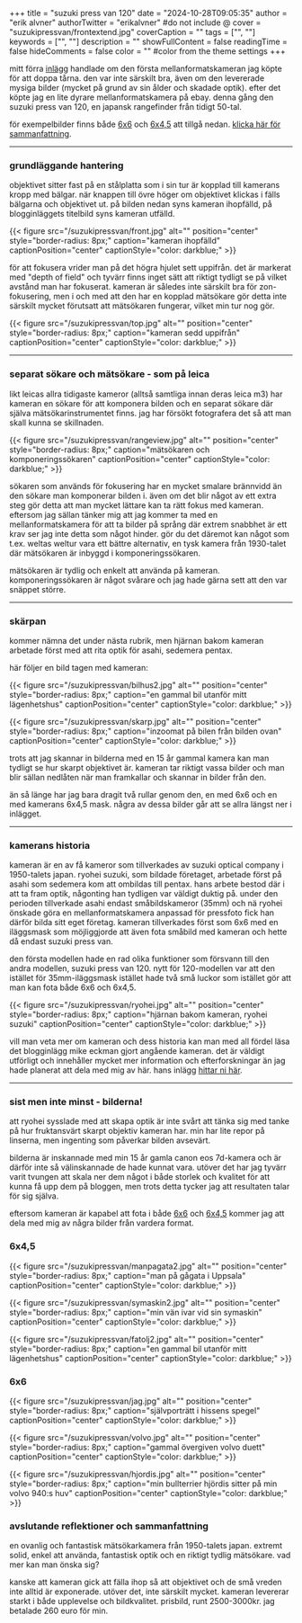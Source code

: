 +++
title = "suzuki press van 120"
date = "2024-10-28T09:05:35"
author = "erik alvner"
authorTwitter = "erikalvner" #do not include @
cover = "suzukipressvan/frontextend.jpg"
coverCaption = ""
tags = ["", ""]
keywords = ["", ""]
description = ""
showFullContent = false
readingTime = false
hideComments = false
color = "" #color from the theme settings
+++

mitt förra [inlägg](/posts/ikoflex) handlade om den första mellanformatskameran jag köpte för att doppa tårna. den var inte särskilt bra, även om den levererade mysiga bilder (mycket på grund av sin ålder och skadade optik). efter det köpte jag en lite dyrare mellanformatskamera på ebay. denna gång den suzuki press van 120, en japansk rangefinder från tidigt 50-tal.

för exempelbilder finns både [6x6](#6x6) och [6x4,5](#6x45) att tillgå nedan. [klicka här för sammanfattning](#avslutande-reflektioner).

---

### grundläggande hantering

objektivet sitter fast på en stålplatta som i sin tur är kopplad till kamerans kropp med bälgar. när knappen till övre höger om objektivet klickas i fälls bälgarna och objektivet ut. på bilden nedan syns kameran ihopfälld, på blogginläggets titelbild syns kameran utfälld.

{{< figure src="/suzukipressvan/front.jpg" alt="" position="center" style="border-radius: 8px;" caption="kameran ihopfälld" captionPosition="center" captionStyle="color: darkblue;" >}}

för att fokusera vrider man på det högra hjulet sett uppifrån. det är markerat med "depth of field" och tyvärr finns inget sätt att riktigt tydligt se på vilket avstånd man har fokuserat. kameran är således inte särskilt bra för zon-fokusering, men i och med att den har en kopplad mätsökare gör detta inte särskilt mycket förutsatt att mätsökaren fungerar, vilket min tur nog gör.

{{< figure src="/suzukipressvan/top.jpg" alt="" position="center" style="border-radius: 8px;" caption="kameran sedd uppifrån" captionPosition="center" captionStyle="color: darkblue;" >}}

---

### separat sökare och mätsökare - som på leica

likt leicas allra tidigaste kameror (alltså samtliga innan deras leica m3) har kameran en sökare för att komponera bilden och en separat sökare där själva mätsökarinstrumentet finns. jag har försökt fotografera det så att man skall kunna se skillnaden.

{{< figure src="/suzukipressvan/rangeview.jpg" alt="" position="center" style="border-radius: 8px;" caption="mätsökaren och komponeringssökaren" captionPosition="center" captionStyle="color: darkblue;" >}}

sökaren som används för fokusering har en mycket smalare brännvidd än den sökare man komponerar bilden i. även om det blir något av ett extra steg gör detta att man mycket lättare kan ta rätt fokus med kameran. eftersom jag sällan tänker mig att jag kommer ta med en mellanformatskamera för att ta bilder på språng där extrem snabbhet är ett krav ser jag inte detta som något hinder. gör du det däremot kan något som t.ex. weltas weltur vara ett bättre alternativ, en tysk kamera från 1930-talet där mätsökaren är inbyggd i komponeringssökaren.

mätsökaren är tydlig och enkelt att använda på kameran. komponeringssökaren är något svårare och jag hade gärna sett att den var snäppet större.

---

### skärpan

kommer nämna det under nästa rubrik, men hjärnan bakom kameran arbetade först med att rita optik för asahi, sedemera pentax. 

här följer en bild tagen med kameran:

{{< figure src="/suzukipressvan/bilhus2.jpg" alt="" position="center" style="border-radius: 8px;" caption="en gammal bil utanför mitt lägenhetshus" captionPosition="center" captionStyle="color: darkblue;" >}}

{{< figure src="/suzukipressvan/skarp.jpg" alt="" position="center" style="border-radius: 8px;" caption="inzoomat på bilen från bilden ovan" captionPosition="center" captionStyle="color: darkblue;" >}}

trots att jag skannar in bilderna med en 15 år gammal kamera kan man tydligt se hur skarpt objektivet är. kameran tar riktigt vassa bilder och man blir sällan nedlåten när man framkallar och skannar in bilder från den. 

än så länge har jag bara dragit två rullar genom den, en med 6x6 och en med kamerans 6x4,5 mask. några av dessa bilder går att se allra längst ner i inlägget.

---

### kamerans historia

kameran är en av få kameror som tillverkades av suzuki optical company i 1950-talets japan. ryohei suzuki, som bildade företaget, arbetade först på asahi som sedemera kom att ombildas till pentax. hans arbete bestod där i att ta fram optik, någonting han tydligen var väldigt duktig på. under den perioden tillverkade asahi endast småbildskameror (35mm) och nä ryohei önskade göra en mellanformatskamera anpassad för pressfoto fick han därför bilda sitt eget företag. kameran tillverkades först som 6x6 med en iläggsmask som möjliggjorde att även fota småbild med kameran och hette då endast suzuki press van.

den första modellen hade en rad olika funktioner som försvann till den andra modellen, suzuki press van 120. nytt för 120-modellen var att den istället för 35mm-iläggsmask istället hade två små luckor som istället gör att man kan fota både 6x6 och 6x4,5.

{{< figure src="/suzukipressvan/ryohei.jpg" alt="" position="center" style="border-radius: 8px;" caption="hjärnan bakom kameran, ryohei suzuki" captionPosition="center" captionStyle="color: darkblue;" >}}

vill man veta mer om kameran och dess historia kan man med all fördel läsa det blogginlägg mike eckman gjort angående kameran. det är väldigt utförligt och innehåller mycket mer information och efterforskningar än jag hade planerat att dela med mig av här. hans inlägg [hittar ni här](https://mikeeckman.com/2021/08/suzuki-press-van-1953/).

---

### sist men inte minst - bilderna!

att ryohei sysslade med att skapa optik är inte svårt att tänka sig med tanke på hur fruktansvärt skarpt objektiv kameran har. min har lite repor på linserna, men ingenting som påverkar bilden avsevärt.

bilderna är inskannade med min 15 år gamla canon eos 7d-kamera och är därför inte så välinskannade de hade kunnat vara. utöver det har jag tyvärr varit tvungen att skala ner dem något i både storlek och kvalitet för att kunna få upp dem på bloggen, men trots detta tycker jag att resultaten talar för sig själva. 

eftersom kameran är kapabel att fota i både [6x6](#6x6) och [6x4,5](#6x45) kommer jag att dela med mig av några bilder från vardera format.

### 6x4,5

{{< figure src="/suzukipressvan/manpagata2.jpg" alt="" position="center" style="border-radius: 8px;" caption="man på gågata i Uppsala" captionPosition="center" captionStyle="color: darkblue;" >}}

{{< figure src="/suzukipressvan/symaskin2.jpg" alt="" position="center" style="border-radius: 8px;" caption="min vän ivar vid sin symaskin" captionPosition="center" captionStyle="color: darkblue;" >}}

{{< figure src="/suzukipressvan/fatolj2.jpg" alt="" position="center" style="border-radius: 8px;" caption="en gammal bil utanför mitt lägenhetshus" captionPosition="center" captionStyle="color: darkblue;" >}}

### 6x6

{{< figure src="/suzukipressvan/jag.jpg" alt="" position="center" style="border-radius: 8px;" caption="självporträtt i hissens spegel" captionPosition="center" captionStyle="color: darkblue;" >}}

{{< figure src="/suzukipressvan/volvo.jpg" alt="" position="center" style="border-radius: 8px;" caption="gammal övergiven volvo duett" captionPosition="center" captionStyle="color: darkblue;" >}}

{{< figure src="/suzukipressvan/hjordis.jpg" alt="" position="center" style="border-radius: 8px;" caption="min bullterrier hjördis sitter på min volvo 940:s huv" captionPosition="center" captionStyle="color: darkblue;" >}}


### avslutande reflektioner och sammanfattning

en ovanlig och fantastisk mätsökarkamera från 1950-talets japan. extremt solid, enkel att använda, fantastisk optik och en riktigt tydlig mätsökare. vad mer kan man önska sig?

kanske att kameran gick att fälla ihop så att objektivet och de små vreden inte alltid är exponerade. utöver det, inte särskilt mycket. kameran levererar starkt i både upplevelse och bildkvalitet. prisbild, runt 2500-3000kr. jag betalade 260 euro för min.